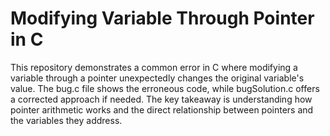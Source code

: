 # Modifying Variable Through Pointer in C
This repository demonstrates a common error in C where modifying a variable through a pointer unexpectedly changes the original variable's value. The bug.c file shows the erroneous code, while bugSolution.c offers a corrected approach if needed.  The key takeaway is understanding how pointer arithmetic works and the direct relationship between pointers and the variables they address.